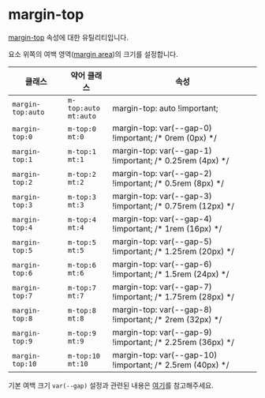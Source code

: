 # margin-top

[margin-top](https://developer.mozilla.org/en-US/docs/Web/CSS/margin-top) 속성에 대한 유틸리티입니다.

요소 위쪽의 여백 영역([margin area](https://developer.mozilla.org/en-US/docs/Web/CSS/CSS_box_model/Introduction_to_the_CSS_box_model#margin_area))의 크기를 설정합니다.

<table>
  <thead>
    <tr>
      <th scope="col">클래스</th>
      <th scope="col">약어 클래스</th>
      <th scope="col">속성</th>
    </tr>
  </thead>
  <tbody>
  <!-- margin-top: auto -->
<tr>
  <td><code>margin-top:auto</code></td>
  <td><code>m-top:auto</code><br><code>mt:auto</code></td>
  <td><span class="code">margin-top: auto !important;</span></td>
</tr>
<tr>
  <td><code>margin-top:0</code></td>
  <td><code>m-top:0</code><br><code>mt:0</code></td>
  <td><span class="code">margin-top: var(--gap-0) !important;</span> <span class="c:weak">/* 0rem (0px) */</span></td>
</tr>
<tr>
  <td><code>margin-top:1</code></td>
  <td><code>m-top:1</code><br><code>mt:1</code></td>
  <td><span class="code">margin-top: var(--gap-1) !important;</span> <span class="c:weak">/* 0.25rem (4px) */</span></td>
</tr>
<tr>
  <td><code>margin-top:2</code></td>
  <td><code>m-top:2</code><br><code>mt:2</code></td>
  <td><span class="code">margin-top: var(--gap-2) !important;</span> <span class="c:weak">/* 0.5rem (8px) */</span></td>
</tr>
<tr>
  <td><code>margin-top:3</code></td>
  <td><code>m-top:3</code><br><code>mt:3</code></td>
  <td><span class="code">margin-top: var(--gap-3) !important;</span> <span class="c:weak">/* 0.75rem (12px) */</span></td>
</tr>
<tr>
  <td><code>margin-top:4</code></td>
  <td><code>m-top:4</code><br><code>mt:4</code></td>
  <td><span class="code">margin-top: var(--gap-4) !important;</span> <span class="c:weak">/* 1rem (16px) */</span></td>
</tr>
<tr>
  <td><code>margin-top:5</code></td>
  <td><code>m-top:5</code><br><code>mt:5</code></td>
  <td><span class="code">margin-top: var(--gap-5) !important;</span> <span class="c:weak">/* 1.25rem (20px) */</span></td>
</tr>
<tr>
  <td><code>margin-top:6</code></td>
  <td><code>m-top:6</code><br><code>mt:6</code></td>
  <td><span class="code">margin-top: var(--gap-6) !important;</span> <span class="c:weak">/* 1.5rem (24px) */</span></td>
</tr>
<tr>
  <td><code>margin-top:7</code></td>
  <td><code>m-top:7</code><br><code>mt:7</code></td>
  <td><span class="code">margin-top: var(--gap-7) !important;</span> <span class="c:weak">/* 1.75rem (28px) */</span></td>
</tr>
<tr>
  <td><code>margin-top:8</code></td>
  <td><code>m-top:8</code><br><code>mt:8</code></td>
  <td><span class="code">margin-top: var(--gap-8) !important;</span> <span class="c:weak">/* 2rem (32px) */</span></td>
</tr>
<tr>
  <td><code>margin-top:9</code></td>
  <td><code>m-top:9</code><br><code>mt:9</code></td>
  <td><span class="code">margin-top: var(--gap-9) !important;</span> <span class="c:weak">/* 2.25rem (36px) */</span></td>
</tr>
<tr>
  <td><code>margin-top:10</code></td>
  <td><code>m-top:10</code><br><code>mt:10</code></td>
  <td><span class="code">margin-top: var(--gap-10) !important;</span> <span class="c:weak">/* 2.5rem (40px) */</span></td>
</tr>

  </tbody>

</table>

기본 여백 크기 `var(--gap)` 설정과 관련된 내용은 [여기](../../variables/gap.md)를 참고해주세요.
